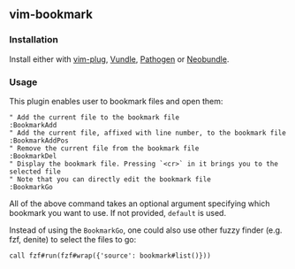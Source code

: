 ## vim-bookmark

### Installation
Install either with [vim-plug](https://github.com/junegunn/vim-plug), [Vundle](https://github.com/gmarik/vundle), [Pathogen](https://github.com/tpope/vim-pathogen) or [Neobundle](https://github.com/Shougo/neobundle.vim).

### Usage
This plugin enables user to bookmark files and open them:
```viml
" Add the current file to the bookmark file
:BookmarkAdd
" Add the current file, affixed with line number, to the bookmark file
:BookmarkAddPos
" Remove the current file from the bookmark file
:BookmarkDel
" Display the bookmark file. Pressing `<cr>` in it brings you to the selected file
" Note that you can directly edit the bookmark file
:BookmarkGo
```
All of the above command takes an optional argument specifying which bookmark you want to use. If not provided, `default` is used.


Instead of using the `BookmarkGo`, one could also use other fuzzy finder (e.g.
fzf, denite) to select the files to go:
```viml
call fzf#run(fzf#wrap({'source': bookmark#list()}))
```
